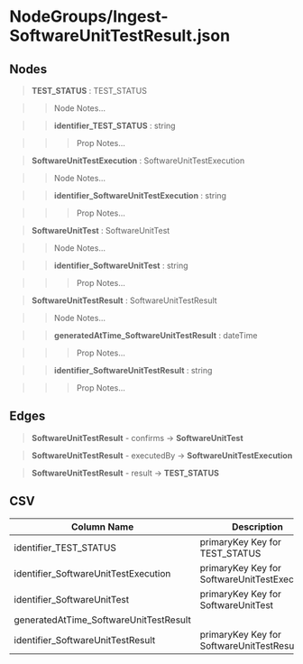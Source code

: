 # NodeGroups/Ingest-SoftwareUnitTestResult.json
## Nodes

>**TEST_STATUS** : TEST_STATUS

>>Node Notes...

>>**identifier_TEST_STATUS** : string
    
>>>Prop Notes...

>**SoftwareUnitTestExecution** : SoftwareUnitTestExecution

>>Node Notes...

>>**identifier_SoftwareUnitTestExecution** : string
    
>>>Prop Notes...

>**SoftwareUnitTest** : SoftwareUnitTest

>>Node Notes...

>>**identifier_SoftwareUnitTest** : string
    
>>>Prop Notes...

>**SoftwareUnitTestResult** : SoftwareUnitTestResult

>>Node Notes...

>>**generatedAtTime_SoftwareUnitTestResult** : dateTime
    
>>>Prop Notes...

>>**identifier_SoftwareUnitTestResult** : string
    
>>>Prop Notes...

## Edges

>**SoftwareUnitTestResult** - confirms -> **SoftwareUnitTest**

>**SoftwareUnitTestResult** - executedBy -> **SoftwareUnitTestExecution**

>**SoftwareUnitTestResult** - result -> **TEST_STATUS**

## CSV

Column Name | Description |Optional
------------|-------------|---
identifier_TEST_STATUS| primaryKey Key for TEST_STATUS | No
identifier_SoftwareUnitTestExecution| primaryKey Key for SoftwareUnitTestExecution | Yes
identifier_SoftwareUnitTest| primaryKey Key for SoftwareUnitTest | No
generatedAtTime_SoftwareUnitTestResult| | Yes
identifier_SoftwareUnitTestResult| primaryKey Key for SoftwareUnitTestResult | No

